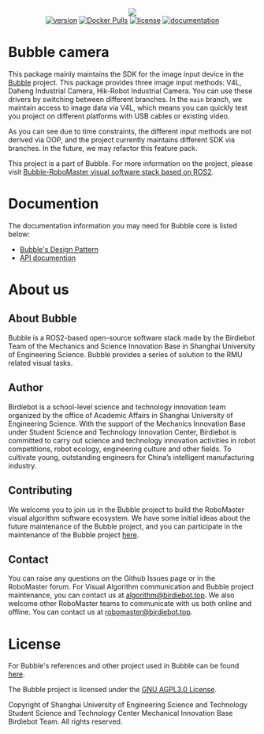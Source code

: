 <div align="center">
<img src=".github/cover.png"/>
<div>
    <a href=""><img src="https://img.shields.io/badge/Bubble-v1.0%20Developer%20Preview-blue" alt="version" /></a>
    <a href="https://hub.docker.com/repository/docker/birdiebot/bubble-aarch64v8"><img src="https://img.shields.io/docker/pulls/birdiebot/bubble-aarch64v8?logo=docker" alt="Docker Pulls"></a>
    <a href="https://www.gnu.org/licenses/agpl-3.0.en.html"><img src="https://img.shields.io/badge/license-GNU AGPL3.0-green" alt="license" /></a>
    <a href="https://birdiebot.github.io/bubble_documentation/"><img src="https://img.shields.io/badge/Documentation-completely-success" alt="documentation" /></a>
</div>
</div>

# Bubble camera
This package mainly maintains the SDK for the image input device in the [Bubble](https://github.com/Birdiebot/bubble) project. This package provides three image input methods: V4L, Daheng Industrial Camera, Hik-Robot Industrial Camera. You can use these drivers by switching between different branches. In the `main` branch, we maintain access to image data via V4L, which means you can quickly test you project on different platforms with USB cables or existing video.

As you can see due to time constraints, the different input methods are not derived via OOP, and the project currently maintains different SDK via branches. In the future, we may refactor this feature pack.

This project is a part of Bubble. For more information on the project, please visit [Bubble-RoboMaster visual software stack based on ROS2](https://github.com/Birdiebot/bubble).

# Documention
The documentation information you may need for Bubble core is listed below:
* [Bubble's Design Pattern](https://birdiebot.github.io/bubble_documentation/design/bubble%E8%AE%BE%E8%AE%A1%E6%A8%A1%E5%BC%8F.html)
* [API documention](https://birdiebot.github.io/bubble_documentation/API-documentation.html)

# About us
## About Bubble
Bubble is a ROS2-based open-source software stack made by the Birdiebot Team of the Mechanics and Science Innovation Base in Shanghai University of Engineering Science. Bubble provides a series of solution to the RMU related visual tasks.
## Author
Birdiebot is a school-level science and technology innovation team organized by the office of Academic Affairs in Shanghai University of Engineering Science. With the support of the Mechanics Innovation Base under Student Science and Technology Innovation Center, Birdiebot is committed to carry out science and technology innovation activities in robot competitions, robot ecology, engineering culture and other fields. To cultivate young, outstanding engineers for China’s intelligent manufacturing industry.

## Contributing
We welcome you to join us in the Bubble project to build the RoboMaster visual algorithm software ecosystem. We have some initial ideas about the future maintenance of the Bubble project, and you can participate in the maintenance of the Bubble project [here](https://birdiebot.github.io/bubble_documentation/resources/%E7%9B%B8%E5%85%B3%E9%A1%B9%E7%9B%AE.html).

## Contact
You can raise any questions on the Github Issues page or in the RoboMaster forum. For Visual Algorithm communication and Bubble project maintenance, you can contact us at algorithm@birdiebot.top. We also welcome other RoboMaster teams to communicate with us both online and offline. You can contact us at robomaster@birdiebot.top.

# License
For Bubble's references and other project used in Bubble can be found [here](https://birdiebot.github.io/bubble_documentation/resources/%E7%9B%B8%E5%85%B3%E9%A1%B9%E7%9B%AE.html).

The Bubble project is licensed under the [GNU AGPL3.0 License](https://www.gnu.org/licenses/agpl-3.0.en.html).

Copyright of Shanghai University of Engineering Science and Technology Student Science and Technology Center Mechanical Innovation Base Birdiebot Team. All rights reserved.
